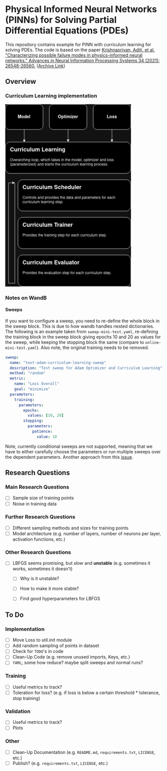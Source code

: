 # Physical Informed Neural Networks (PINNs) for Solving Partial Differential Equations (PDEs)

This repository contains example for PINN with curriculum learning for solving PDEs. The code is based on the paper [Krishnapriyan, Aditi, et al. "Characterizing possible failure modes in physics-informed neural networks." Advances in Neural Information Processing Systems 34 (2021): 26548-26560.](https://proceedings.neurips.cc/paper/2021/file/df438e5206f31600e6ae4af72f2725f1-Paper.pdf) ([Archive Link](https://arxiv.org/abs/2109.01050))

## Overview

### Curriculum Learning implementation

![curriculum_learning](doc/img/curriculum_loop.drawio.png)

### Notes on WandB

#### Sweeps

If you want to configure a sweep, you need to re-define the whole block in the sweep block. This is due to how wandb handles nested dictionaries. 
The following is an example taken from `sweep-mini-test.yaml`, re-defining the training block in the sweep block giving epochs 10 and 20 as values for the sweep, while keeping the stopping block the same (compare to `online-mini-test.yaml`). Also note, the original training needs to be removed.

```yaml
sweep:
  name: "test-adam-curriculum-learning-sweep"
  description: "Test sweep for Adam Optimizer and Curriculum Learning"
  method: "random"
  metric:
    name: "Loss Overall"
    goal: "minimize"
  parameters:
    training:
      parameters:
        epochs:
          values: [10, 20]
        stopping:
          parameters:
            patience:
              value: 10
```

Note, currently conditional sweeps are not supported, meaning that we have to either carefully choose the parameters or run multiple sweeps over the dependent parameters. Another approach from this [issue](https://github.com/wandb/wandb/issues/1487).

## Research Questions

### Main Research Questions

- [ ] Sample size of training points
- [ ] Noise in training data

### Further Research Questions

- [ ] Different sampling methods and sizes for training points
- [ ] Model architecture (e.g. number of layers, number of neurons per layer, activation functions, etc.)

### Other Research Questions

- [ ] LBFGS seems promising, but *slow* and **unstable** (e.g. sometimes it works, sometimes it doesn't)
  - [ ] Why is it unstable?
  - [ ] How to make it more stable?
  - [ ] Find good hyperparameters for LBFGS


## To Do

### Implementation

- [ ] Move Loss to util.init module
- [ ] Add random sampling of points in dataset
- [ ] Check for `TODO`'s in code
- [ ] Clean-Up Code (e.g. remove unused imports, Keys, etc.)
- [ ] `YAML`; some how reduce? maybe split sweeps and normal runs?

### Training

- [ ] Useful metrics to track?
- [ ] Toleration for loss? (e.g. if loss is below a certain threshold * tolerance, stop training)

### Validation

- [ ] Useful metrics to track?
- [ ] Plots

### Other

- [ ] Clean-Up Documentation (e.g. `README.md`, `requirements.txt`, `LICENSE`, etc.)
- [ ] Publish? (e.g. `requirements.txt`, `LICENSE`, etc.)
